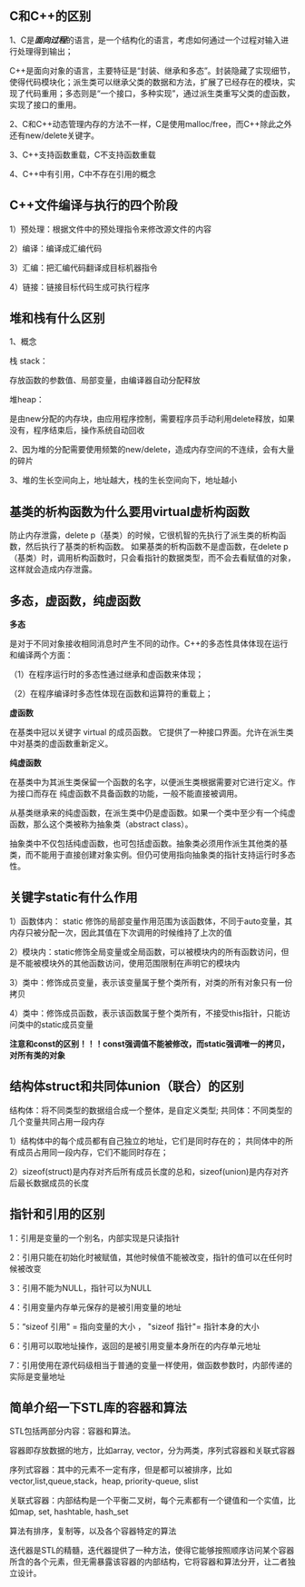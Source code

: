 ## C和C++的区别 

1、C是***面向过程***的语言，是一个结构化的语言，考虑如何通过一个过程对输入进行处理得到输出；

C++是面向对象的语言，主要特征是“封装、继承和多态”。封装隐藏了实现细节，使得代码模块化；派生类可以继承父类的数据和方法，扩展了已经存在的模块，实现了代码重用；多态则是“一个接口，多种实现”，通过派生类重写父类的虚函数，实现了接口的重用。

2、C和C++动态管理内存的方法不一样，C是使用malloc/free，而C++除此之外还有new/delete关键字。

3、C++支持函数重载，C不支持函数重载

4、C++中有引用，C中不存在引用的概念

## C++文件编译与执行的四个阶段

1）预处理：根据文件中的预处理指令来修改源文件的内容

2）编译：编译成汇编代码

3）汇编：把汇编代码翻译成目标机器指令

4）链接：链接目标代码生成可执行程序

## 堆和栈有什么区别

1、概念

栈 stack：

存放函数的参数值、局部变量，由编译器自动分配释放

堆heap：

是由new分配的内存块，由应用程序控制，需要程序员手动利用delete释放，如果没有，程序结束后，操作系统自动回收

2、因为堆的分配需要使用频繁的new/delete，造成内存空间的不连续，会有大量的碎片

3、堆的生长空间向上，地址越大，栈的生长空间向下，地址越小

## 基类的析构函数为什么要用virtual虚析构函数

防止内存泄露，delete p（基类）的时候，它很机智的先执行了派生类的析构函数，然后执行了基类的析构函数。 
如果基类的析构函数不是虚函数，在delete p（基类）时，调用析构函数时，只会看指针的数据类型，而不会去看赋值的对象，这样就会造成内存泄露。

## 多态，虚函数，纯虚函数

**多态**

是对于不同对象接收相同消息时产生不同的动作。C++的多态性具体体现在运行和编译两个方面：

（1）在程序运行时的多态性通过继承和虚函数来体现；

（2）在程序编译时多态性体现在函数和运算符的重载上；

**虚函数**

在基类中冠以关键字 virtual 的成员函数。 它提供了一种接口界面。允许在派生类中对基类的虚函数重新定义。

**纯虚函数**

在基类中为其派生类保留一个函数的名字，以便派生类根据需要对它进行定义。作为接口而存在 纯虚函数不具备函数的功能，一般不能直接被调用。

从基类继承来的纯虚函数，在派生类中仍是虚函数。如果一个类中至少有一个纯虚函数，那么这个类被称为抽象类（abstract class）。

抽象类中不仅包括纯虚函数，也可包括虚函数。抽象类必须用作派生其他类的基类，而不能用于直接创建对象实例。但仍可使用指向抽象类的指针支持运行时多态性。

## 关键字static有什么作用

1）函数体内： static 修饰的局部变量作用范围为该函数体，不同于auto变量，其内存只被分配一次，因此其值在下次调用的时候维持了上次的值

2）模块内：static修饰全局变量或全局函数，可以被模块内的所有函数访问，但是不能被模块外的其他函数访问，使用范围限制在声明它的模块内

3）类中：修饰成员变量，表示该变量属于整个类所有，对类的所有对象只有一份拷贝

4）类中：修饰成员函数，表示该函数属于整个类所有，不接受this指针，只能访问类中的static成员变量

**注意和const的区别！！！const强调值不能被修改，而static强调唯一的拷贝，对所有类的对象**

## 结构体struct和共同体union（联合）的区别 

结构体：将不同类型的数据组合成一个整体，是自定义类型;  共同体：不同类型的几个变量共同占用一段内存

1）结构体中的每个成员都有自己独立的地址，它们是同时存在的； 共同体中的所有成员占用同一段内存，它们不能同时存在；

2）sizeof(struct)是内存对齐后所有成员长度的总和，sizeof(union)是内存对齐后最长数据成员的长度

## 指针和引用的区别

1：引用是变量的一个别名，内部实现是只读指针

2：引用只能在初始化时被赋值，其他时候值不能被改变，指针的值可以在任何时候被改变

3：引用不能为NULL，指针可以为NULL

4：引用变量内存单元保存的是被引用变量的地址

5：“sizeof 引用" = 指向变量的大小 ， "sizeof 指针"= 指针本身的大小

 6：引用可以取地址操作，返回的是被引用变量本身所在的内存单元地址

7：引用使用在源代码级相当于普通的变量一样使用，做函数参数时，内部传递的实际是变量地址		

## 简单介绍一下STL库的容器和算法

STL包括两部分内容：容器和算法。

容器即存放数据的地方，比如array, vector，分为两类，序列式容器和关联式容器

序列式容器：其中的元素不一定有序，但是都可以被排序，比如vector,list,queue,stack，heap, priority-queue, slist

关联式容器：内部结构是一个平衡二叉树，每个元素都有一个键值和一个实值，比如map, set, hashtable, hash_set

算法有排序，复制等，以及各个容器特定的算法

迭代器是STL的精髓，迭代器提供了一种方法，使得它能够按照顺序访问某个容器所含的各个元素，但无需暴露该容器的内部结构，它将容器和算法分开，让二者独立设计。